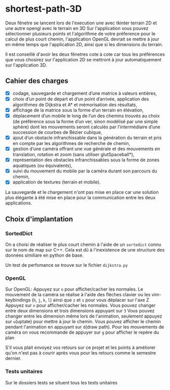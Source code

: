 # shortest-path-3D
Deux fênetre se lancent lors de l'execution une avec tkinter terrain 2D
et une autre opengl avec le terrain en 3D
Sur l'application vous pouvez sélectionner plusieurs points et l'algorithme
de votre préference pour le calcul de plus court chemin, l'application OpenGL
devrait se mettre à jour en même temps que l'application 2D, ainsi que si les
dimensions du terrain.

Il est conseillé d'avoir les deux fênetres cote à cote car tous les 
préférences que vous chosirez sur l'application 2D se mettront à jour
automatiquement sur l'application 3D.

## Cahier des charges
- [x] codage, sauvegarde et chargement d’une matrice à valeurs entières, 
- [x] choix d’un point de départ et d’un point d’arrivée, application des algorithmes de Dijkstra et A* et mémorisation des résultats,
- [x] affichage de la matrice sous la forme d’un terrain en élévation,
- [x] déplacement d’un mobile le long de l’un des chemins trouvés au choix (de préférence sous la forme d’un ver, sinon modélisé par une simple sphère) dont les mouvements seront calculés par l’intermédiaire d’une succession de courbes de Bézier cubique,
- [x] ajout d’un obstacle infranchissable dans la génération du terrain et pris en compte par les algorithmes de recherche de chemin,
- [x] gestion d’une caméra offrant une vue générale et des mouvements en translation, rotation et zoom (sans utiliser glutSpaceball*),
- [x] représentation des obstacles infranchissables sous la forme de zones aquatiques (ou équivalents),
- [x] suivi du mouvement du mobile par la caméra durant son parcours du chemin,
- [x] application de textures (terrain et mobile).

La sauvegarde et le chargement n'ont pas mise en place car une solution plus 
élégante à été mise en place pour la communication entre les deux applications.

## Choix d'implantation
### SortedDict
On a choisi de réaliser le plus court chemin à l'aide de un `sortedict` connu
sur le nom de map sur C++. Cela est dû à l'inexistence de une structure des 
données similiare en python de base.

Un test de perfomance se trouve sur le fichier `dijkstra.py`

### OpenGL
Sur OpenGL:
Appuyez sur `n` pour afficher/cacher les normales.
Le mouvement de la caméra se réalise à l'aide des flèches clavier ou les
vim-keybindings (`h`, `j`, `k`, `l`)
ainsi que `z` et `s` pour vous déplacer sur l'axe Z 
Appuyez sur `n` pour afficher/cacher les normales.
Vous pouvez changer entre deux dimensions et trois dimensions appuyant sur `3`
Vous pouvez changer entre les dimension même lors de l'animation, 
seulement appuyez sur `u`(uptate) pour mettre à jour le chemin.
Vous pouvez afficher le chemin pendant l'animation en appuyant sur `d`(draw path).
Pour les mouvements de caméra on vous recommande de appuyer sur `g` pour afficher
le repère du plan

S'il vous plait envoyez vos retours sur ce projet et les points à 
améliorer qu'on n'est pas à courir après vous pour les retours comme le
semestre dernier.

### Tests unitaires
Sur le dossiers tests se situent tous les tests unitaires

